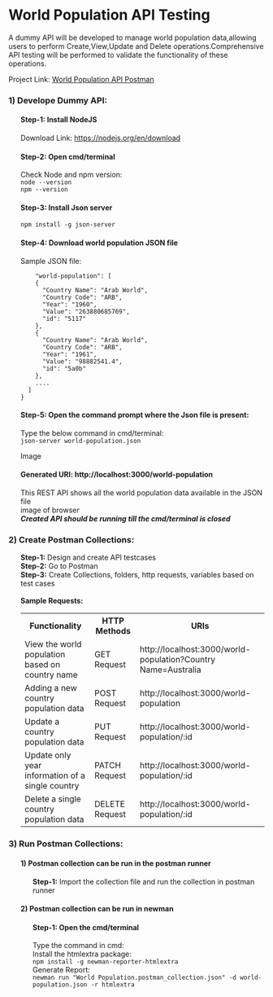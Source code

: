 # World Population API Testing <br>
A dummy API will be developed to manage world population data,allowing users to perform Create,View,Update and Delete operations.Comprehensive API testing will be performed to validate the functionality of these operations.<br>

Project Link: [World Population API Postman](https://www.postman.com/nolakkapali/nolak-s-workspace/collection/5v8floy/world-population?action=share&creator=30401768 'Visit Postman')

### 1) Develope Dummy API:

<ol>

#### Step-1: Install NodeJS<br>
Download Link: https://nodejs.org/en/download<br>
#### Step-2: Open cmd/terminal<br>
Check Node and npm version:<br>
```node --version```<br>
```npm --version```<br>
#### Step-3: Install Json server<br>
```npm install -g json-server```<br>
#### Step-4: Download world population JSON file<br>
Sample JSON file:
```{
    "world-population": [
    {
      "Country Name": "Arab World",
      "Country Code": "ARB",
      "Year": "1960",
      "Value": "263880685769",
      "id": "5117"
    },
    {
      "Country Name": "Arab World",
      "Country Code": "ARB",
      "Year": "1961",
      "Value": "98882541.4",
      "id": "5a0b"
    },
    ....
  ]
}
```
#### Step-5: Open the command prompt where the Json file is present:
Type the below command in cmd/terminal:
<br>
```json-server world-population.json```<br> 

Image
#### Generated URI:  http://localhost:3000/world-population<br>
This REST API shows all the world population data available in the JSON file <Br>
image of browser<br>
***Created API should be running till the cmd/terminal is closed<br>***
</ol>

### 2) Create Postman Collections:
<ol>

<b>Step-1:</b> Design and create API testcases<br>
<b>Step-2:</b> Go to Postman<br>
<b>Step-3:</b> Create Collections, folders, http requests, variables based on test cases<br><br>
<b>Sample Requests:</b>
<table>
<th>Functionality</th>
<th>HTTP Methods</th>
<th>URIs</th>
<tr>
<td>View the world population based on country name</td>
<td>GET Request</td>
<td> http://localhost:3000/world-population?Country Name=Australia</td>
</tr>

<tr>
<td>Adding a new country population data</td>
<td> POST Request</td>
<td> http://localhost:3000/world-population</td>
</tr>

<tr>
<td>Update a country population data</td>
<td> PUT Request</td>
<td> http://localhost:3000/world-population/:id</td>
</tr>

<tr>
<td>Update only year information of a single country</td>
<td> PATCH Request</td>
<td> http://localhost:3000/world-population/:id</td>
</tr>

<tr>
<td>Delete a single country population data</td>
<td> DELETE Request</td>
<td> http://localhost:3000/world-population/:id</td>
</tr>
</table>
</ol>

### 3) Run Postman Collections:

<ol>

#### 1) Postman collection can be run in the postman runner

<ol>
<b>Step-1:</b> Import the collection file and run the collection in postman runner<br>
</ol>

#### 2) Postman collection can be run in newman
<ol>

#### Step-1: Open the cmd/terminal
Type the command in cmd:<br>
Install the htmlextra package:<br>
```npm install -g newman-reporter-htmlextra```
<br>Generate Report:<br>
```newman run "World Population.postman_collection.json" -d world-population.json -r htmlextra```
</ol>
</ol>